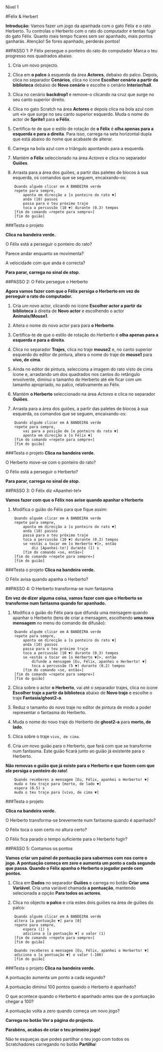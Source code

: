 Nível 1

#Félix & Herbert

__Introdução:__
Vamos fazer um jogo da apanhada com o gato Félix e o rato Herberto. 
Tu controlas o Herberto com o rato do computador e tentas fugir do gato Félix. 
Quanto mais tempo ficares sem ser apanhado, mais pontos ganharás. 
Atenção! Se fores apanhado, perderás pontos!

##PASSO 1: P Félix persegue o ponteiro do rato do computador
Marca o teu progresso nos quadrados abaixo.

1. Cria um novo projecto. 

2. Clica em __o palco__ à esquerda da área __Actores__, debaixo do palco.
Depois, clica no separador __Cenários__, clica no ícone __Escolher cenário a
partir da biblioteca__ debaixo de __Novo cenário__ e escolhe o cenário
__Interior/hall__.

3. Clica no cenário __backdrop1__ e remove-o clicando na cruz que surge no seu
canto superior direito.

4. Clica no gato Scratch na área __Actores__ e depois clica na bola azul com um
«i» que surge no seu canto superior esquerdo. Muda o nome do actor de
__Sprite1__ para __o Félix__.

5. Certifica-te de que o estilo de rotação de __o Félix__ é __olha apenas para a
esquerda e para a direita__. Para isso, carrega na seta horizontal dupla que
está abaixo do nome que acabaste de alterar.

6. Carrega na bola azul com o triângulo apontando para a esquerda.

7. Mantém __o Félix__ seleccionado na área _Actores_ e clica no separador
__Guiões__.

8. Arrasta para a área dos guiões, a partir das paletes de blocos à sua
esquerda, os comandos que se seguem, encaixando-os:

```scratch
	Quando alguém clicar em A BANDEIRA verde
	repete para sempre,
		aponta em direcção a [o ponteiro do rato ▼]
		anda (10) passos
		passa para o teu próximo traje
		toca a percussão (10 ▼) durante (0.3) tempos
	[fim do comando «repete para sempre»]
	[fim do guião]
```
		
###Testa o projeto

__Clica na bandeira verde.__

O Félix está a perseguir o ponteiro do rato? 

Parece andar enquanto se movimenta? 

A velocidade com que anda é correcta?

__Para parar, carrega no sinal de _stop_.__

##PASSO 2: O Félix persegue o Herberto

__Agora vamos fazer com que o Félix persiga o Herberto em vez de perseguir o
rato do computador.__

1. Cria um novo actor, clicando no ícone __Escolher actor a partir da
biblioteca__ à direita de __Novo actor__ e escolhendo o actor
__Animais/Mouse1__.

2. Altera o nome do novo actor para para __o Herberto__.

3. Certifica-te de que o estilo de rotação do Herberto é __olha apenas para a
esquerda e para a direita__.

4. Clica no separador __Trajes__, clica no traje __mouse2__ e, no canto superior
esquerdo do editor de pintura, altera o nome do traje de __mouse1__ para __vivo,
de cima__.

5. Ainda no editor de pintura, selecciona a imagem do rato visto de cima ícone
e, arrastando um dos quadrados nos cantos do retângulo envolvente, diminui o
tamanho do Herberto até ele ficar com um tamanho apropriado, no palco,
relativamente ao Félix.

6. Mantém __o Herberto__ seleccionado na área _Actores_ e clica no separador
__Guiões__.

7. Arrasta para a área dos guiões, a partir das paletes de blocos à sua
esquerda, os comandos que se seguem, encaixando-os:

```scratch
	Quando alguém clicar em A BANDEIRA verde
	repete para sempre,
		vai para a posição de [o ponteiro do rato ▼]
		aponta em direcção a [o Félix ▼]		
	[fim do comando «repete para sempre»]
	[fim do guião]
```

###Testa o projeto
__Clica na bandeira verde.__

O Herberto move-se com o ponteiro do rato?

O Félix está a perseguir o Herberto?

__Para parar, carrega no sinal de _stop_.__

##PASSO 3: O Félix diz «Apanhei-te!»

__Vamos fazer com que o Félix nos avise quando apanhar o Herberto__

1. Modifica o guião do Félix para que fique assim:

```scratch
	Quando alguém clicar em A BANDEIRA verde
	repete para sempre,
		aponta em direcção a [o ponteiro do rato ▼]
		anda (10) passos
		passa para o teu próximo traje
		toca a percussão (10 ▼) durante (0.3) tempos
		se <estás a tocar em [o Herberto ▼]>, então
			diz [Apanhei-te!] durante (1) s
		[fim do comando «se, então»]
	[fim do comando «repete para sempre»]
	[fim do guião]
```

###Testa o projeto
__Clica na bandeira verde.__

O Félix avisa quando apanha o Herberto?

##PASSO 4: O Herberto transforma-se num fantasma

__Em vez de dizer alguma coisa, vamos fazer com que o Herberto se transforme num
fantasma quando for apanhado.__

1. Modifica o guião do Félix para que difunda uma mensagem quando apanhar o
Herberto (tens de criar a mensagem, escolhendo __uma nova mensagem__ no menu do
comando de difusão):

```scratch
	Quando alguém clicar em A BANDEIRA verde
	repete para sempre,
		aponta em direcção a [o ponteiro do rato ▼]
		anda (10) passos
		passa para o teu próximo traje
		toca a percussão (10 ▼) durante (0.3) tempos
		se <estás a tocar em [o Herberto ▼]>, então
			difunde a mensagem [Eu, Félix, apanhei o Herberto! ▼]
			toca a percussão (5 ▼) durante (0.2) tempos
		[fim do comando «se, então»]
	[fim do comando «repete para sempre»]
	[fim do guião]
```

2. Clica sobre o actor __o Herberto__, vai até o separador trajes, clica no
ícone __Escolher traje a partir da biblioteca__ abaixo de __Novo traje__ e
escolhe o traje __Fantasia/ghost2-a__.

3. Reduz o tamanho do novo traje no editor de pintura de modo a poder
representar o fantasma do Herberto.

4. Muda o nome do novo traje do Herberto de __ghost2-a__ para __morto, de
lado__.

5. Clica sobre o traje `vivo, de cima`.

6. Cria um novo guião para o Herberto, que fará com que se transforme num
fantasma. Este guião ficará junto ao guião já existente para o Herberto.

__Não removas o guião que já existe para o Herberto e que fazem com que ele
persiga o ponteiro do rato!__

```scratch
	Quando receberes a mensagem [Eu, Félix, apanhei o Herberto! ▼]
	muda o teu traje para [morto, de lado ▼]
	espera (0.5) s
	muda o teu traje para [vivo, de cima ▼]	
```	
	
###Testa o projeto

__Clica na bandeira verde.__

O Herberto transforma-se brevemente num fantasma quando é apanhado?

O Félix toca o som certo no altura certo?

O Félix fica parado o tempo suficiente para o Herberto fugir?

##PASSO 5: Contamos os pontos

__Vamos criar um painel de pontuação para sabermos com nos corre o jogo. A
pontuação começa em zero e aumenta um ponto a cada segundo que passa.  Quando o
Félix apanha o Herberto o jogador perde cem pontos.__

1. Clica em __Dados__ no separador __Guiões__ e carrega no botão __Criar uma
Variável__. Cria uma variável chamada __a pontuação__, mantendo selecionada a
opção __Para todos os actores__.

2. Clica no objecto __o palco__ e cria estes dois guiões na área de guiões do
palco:

```scratch
	Quando alguém clicar em A BANDEIRA verde
	altera [a pontuação ▼] para [0]
	repete para sempre,
		espera (1) s
		adiciona a [a pontuação ▼] o valor (1)
	[fim do comando «repete para sempre»]
	[fim do guião]
```

```scratch
	Quando receberes a mensagem [Eu, Félix, apanhei o Herberto! ▼]
	adiciona a [a pontuação ▼] o valor (-100)
	[fim do guião]
```	

###Testa o projeto
__Clica na bandeira verde.__

A pontuação aumenta um ponto a cada segundo?

A pontuação diminui 100 pontos quando o Herberto é apanhado?

O que acontece quando o Herberto é apanhado antes que de a pontuação chegar a
100?

A pontuação volta a zero quando começa um novo jogo?

__Carrega no botão Ver a página do projecto.__

__Parabéns, acabas de criar o teu primeiro jogo!__

Não te esqueças que podes partilhar o teu jogo com todos os Scratchadores
carregando no botão __Partilha__!
